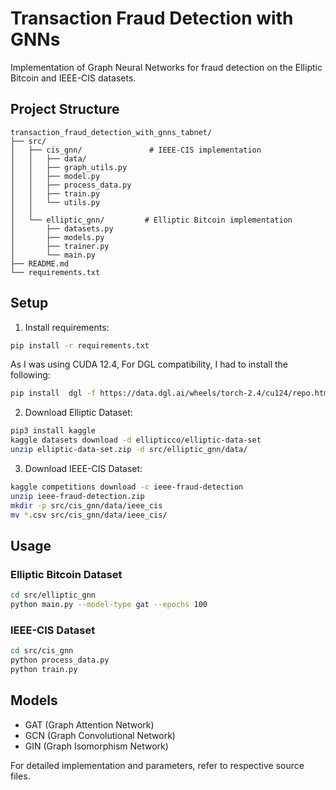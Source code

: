 # Transaction Fraud Detection with GNNs

Implementation of Graph Neural Networks for fraud detection on the Elliptic Bitcoin and IEEE-CIS datasets.

## Project Structure
```
transaction_fraud_detection_with_gnns_tabnet/
├── src/
│   ├── cis_gnn/               # IEEE-CIS implementation
│   │   ├── data/
│   │   ├── graph_utils.py
│   │   ├── model.py
│   │   ├── process_data.py
│   │   ├── train.py
│   │   └── utils.py
│   │
│   └── elliptic_gnn/         # Elliptic Bitcoin implementation
│       ├── datasets.py
│       ├── models.py
│       ├── trainer.py
│       └── main.py
├── README.md
└── requirements.txt
```

## Setup

1. Install requirements:
```bash
pip install -r requirements.txt
```
As I was using CUDA 12.4, For DGL compatibility, I had to install the following:
```bash
pip install  dgl -f https://data.dgl.ai/wheels/torch-2.4/cu124/repo.html
```

2. Download Elliptic Dataset:
```bash
pip3 install kaggle
kaggle datasets download -d ellipticco/elliptic-data-set
unzip elliptic-data-set.zip -d src/elliptic_gnn/data/
```

3. Download IEEE-CIS Dataset:
```bash
kaggle competitions download -c ieee-fraud-detection
unzip ieee-fraud-detection.zip
mkdir -p src/cis_gnn/data/ieee_cis
mv *.csv src/cis_gnn/data/ieee_cis/
```

## Usage

### Elliptic Bitcoin Dataset
```bash
cd src/elliptic_gnn
python main.py --model-type gat --epochs 100
```

### IEEE-CIS Dataset
```bash
cd src/cis_gnn
python process_data.py
python train.py
```

## Models

- GAT (Graph Attention Network)
- GCN (Graph Convolutional Network)
- GIN (Graph Isomorphism Network)

For detailed implementation and parameters, refer to respective source files.
